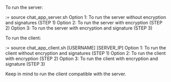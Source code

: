 To run the server:

:= source chat_app_server.sh
Option 1: To run the server without encryption and signatures (STEP 1)
Option 2: To run the server with encryption (STEP 2)
Option 3: To run the server with encryption and signature (STEP 3)


To run the client:

:= source chat_app_client.sh [USERNAME] [SERVER_IP]
Option 1: To run the client without encryption and signatures (STEP 1)
Option 2: To run the client with encryption (STEP 2)
Option 3: To run the client with encryption and signature (STEP 3)

Keep in mind to run the client compatible with the server.

